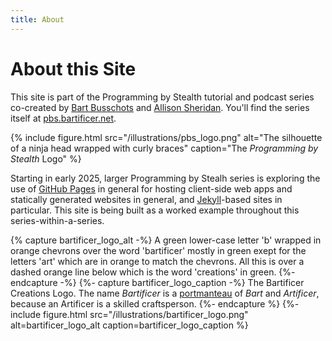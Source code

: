 ```yaml
---
title: About
---
```

# About this Site

This site is part of the Programming by Stealth tutorial and podcast series co-created by [Bart Busschots](https://www.bartb.ie/) and [Allison Sheridan](https://www.podfeet.com/). You'll find the series itself at [pbs.bartificer.net](https://pbs.bartificer.net/).

{% include figure.html src="/illustrations/pbs_logo.png" alt="The silhouette of a ninja head wrapped with curly braces" caption="The _Programming by Stealth_ Logo" %}

Starting in early 2025, larger Programming by Stealh series is exploring the use of [GitHub Pages](https://pages.github.com) in general for hosting client-side web apps and statically generated websites in general, and [Jekyll](https://jekyllrb.com)-based sites in particular. This site is being built as a worked example throughout this series-within-a-series.

{% capture bartificer_logo_alt -%}
A green lower-case letter 'b' wrapped in orange chevrons over the word 'bartificer' mostly in green exept for the letters 'art' which are in orange to match the chevrons. All this is over a dashed orange line below which is the word 'creations' in green.
{%- endcapture -%}
{%- capture bartificer_logo_caption -%}
The Bartificer Creations Logo. The name *Bartificer* is a [portmanteau](https://www.wordnik.com/words/portmanteau) of *Bart* and *Artificer*, because an Artificer is a skilled craftsperson. 
{%- endcapture %}
{%- include figure.html src="/illustrations/bartificer_logo.png" alt=bartificer_logo_alt caption=bartificer_logo_caption %}
